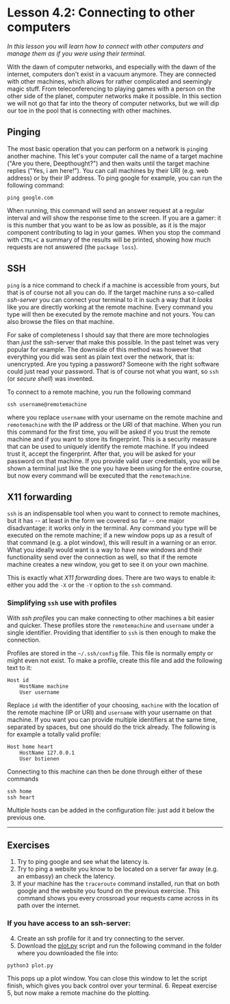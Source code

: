 # Lesson 4.2: Connecting to other computers
*In this lesson you will learn how to connect with other computers and manage them as if you were using their terminal.*

With the dawn of computer networks, and especially with the dawn of the internet, computers don't exist in a vacuum anymore. They are connected with other machines, which allows for rather complicated and seemingly magic stuff. From teleconferencing to playing games with a person on the other side of the planet, computer networks make it possible. In this section we will not go that far into the theory of computer networks, but we will dip our toe in the pool that is connecting with other machines.

## Pinging
The most basic operation that you can perform on a network is `ping`ing another machine. This let's your computer call the name of a target machine ("Are you there, Deepthought?") and then waits until the target machine replies ("Yes, i am here!"). You can call machines by their URI (e.g. web address) or by their IP address. To ping google for example, you can run the following command:

```
ping google.com
```

When running, this command will send an answer request at a regular interval and will show the response time to the screen. If you are a gamer: it is this number that you want to be as low as possible, as it is the major component contributing to lag in your games. When you stop the command with `CTRL+C` a summary of the results will be printed, showing how much requests are not answered (the `package loss`).

## SSH
`ping` is a nice command to check if a machine is accessible from yours, but that is of course not all you can do. If the target machine runs a so-called *ssh-server* you can connect your terminal to it in such a way that it *looks* like you are directly working at the remote machine. Every command you type will then be executed by the remote machine and not yours. You can also browse the files on that machine.

For sake of completeness I should say that there are more technologies than *just* the ssh-server that make this possible. In the past telnet was very popular for example. The downside of this method was however that everything you did was sent as plain text over the network, that is: unencrypted. Are you typing a password? Someone with the right software could just read your password. That is of course not what you want, so `ssh` (or *secure shell*) was invented.

To connect to a remote machine, you run the following command

```
ssh username@remotemachine
```

where you replace `username` with your username on the remote machine and  `remotemachine` with the IP address or the URI of that machine. When you run this command for the first time, you will be asked if you trust the remote machine and if you want to store its fingerprint. This is a security measure that can be used to uniquely identify the remote machine. If you indeed trust it, accept the fingerprint. After that, you will be asked for your password on that machine. If you provide valid user credentials, you will be shown a terminal just like the one you have been using for the entire course, but now every command will be executed that the `remotemachine`.

## X11 forwarding
`ssh` is an indispensable tool when you want to connect to remote machines, but it has -- at least in the form we covered so far -- one major disadvantage: it works only in the terminal. Any command you type will be executed on the remote machine; if a new window pops up as a result of that command (e.g. a plot window), this will result in a warning or an error.  What you ideally would want is a way to have new windows and their functionality send over the connection as well, so that if the remote machine creates a new window, you get to see it on your own machine.

This is exactly what *X11 forwarding* does. There are two ways to enable it: either you add the `-X` or the `-Y` option to the `ssh` command.

### Simplifying `ssh` use with profiles
With *ssh profiles* you can make connecting to other machines a bit easier and quicker. These profiles store the `remotemachine` and `username` under a single identifier. Providing that identifier to `ssh` is then enough to make the connection.

Profiles are stored in the `~/.ssh/config` file. This file is normally empty or might even not exist. To make a profile, create this file and add the following text to it:

```
Host id
    HostName machine
    User username
```

Replace `id` with the identifier of your choosing, `machine` with the location of the remote machine (IP or URI) and `username` with your username on that machine. If you want you can provide multiple identifiers at the same time, separated by spaces, but one should do the trick already. The following is for example a totally valid profile:

```
Host home heart
    HostName 127.0.0.1
    User bstienen
```

Connecting to this machine can then be done through either of these commands

```
ssh home
ssh heart
```

Multiple hosts can be added in the configuration file: just add it below the previous one.

---
## Exercises
1. Try to ping google and see what the latency is.
2. Try to ping a website you know to be located on a server far away (e.g. an embassy) an check the latency.
3. If your machine has the `traceroute` command installed, run that on both google and the website you found on the previous exercise. This command shows you every crossroad your requests came across in its path over the internet.

### If you have access to an ssh-server:
4. Create an ssh profile for it and try connecting to the server.
5. Download the [plot.py](files/plot.py) script and run the following command in the folder where you downloaded the file into:
```
python3 plot.py
```
This pops up a plot window. You can close this window to let the script finish, which gives you back control over your terminal.
6. Repeat exercise 5, but now make a remote machine do the plotting.
